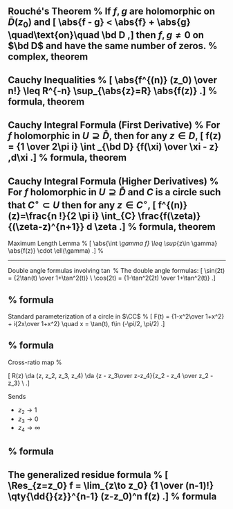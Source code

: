 Rouché's Theorem
%
If $f, g$ are holomorphic on $\bar{D}(z_0)$ and 
\[
\abs{f - g} < \abs{f} + \abs{g} \quad\text{on}\quad \bd D
,\] 
then $f,g\neq 0$ on $\bd D$ and have the same number of zeros.
%
complex, theorem
---

Cauchy Inequalities
%
\[
\abs{f^{(n)} (z_0) \over n!} \leq R^{-n} \sup_{\abs{z}=R} \abs{f(z)}
.\]
%
formula, theorem
---

Cauchy Integral Formula (First Derivative)
%
For $f$ holomorphic in $U\supseteq \bar D$, then for any $z\in D$,
\[
f(z) = {1 \over 2\pi i} \int _{\bd D} {f(\xi) \over \xi - z} \,d\xi
.\]
%
formula, theorem
---

Cauchy Integral Formula (Higher Derivatives)
%
For $f$ holomorphic in $U\supseteq \bar D$ and $C$ is a circle such that $C^\circ \subset U$ then for any $z\in C^\circ$,
\[
f^{(n)}(z)=\frac{n !}{2 \pi i} \int_{C} \frac{f(\zeta)}{(\zeta-z)^{n+1}} d \zeta
.\]
%
formula, theorem
---

Maximum Length Lemma
%
\[
\abs{\int _\gamma f} \leq \sup_{z\in \gamma} \abs{f(z)} \cdot \ell(\gamma)
.\]
%

---

Double angle formulas involving $\tan$
%
The double angle formulas:
\[
\sin(2t) = {2\tan(t) \over 1+\tan^2(t)} \\ 
\cos(2t) = {1-\tan^2(2t) \over 1+\tan^2(t)}
.\]

%
formula
---


Standard parameterization of a circle in $\CC$
%
\[
F(t) = {1-x^2\over 1+x^2} + i{2x\over 1+x^2} \quad x = \tan(t), t\in (-\pi/2, \pi/2)
.\]

%
formula
---

Cross-ratio map
%

\[
R(z) \da (z, z_2, z_3, z_4) \da {z - z_3\over z-z_4}{z_2 - z_4 \over z_2 - z_3} \\
.\]

Sends 

- $z_2 \to 1$
- $z_3\to 0$
- $z_4\to \infty$

%
formula
---


The generalized residue formula
%
\[
\Res_{z=z_0} f = \lim_{z\to z_0} {1 \over (n-1)!} \qty{\dd{}{z}}^{n-1} (z-z_0)^n f(z)
.\]
%
formula
---
